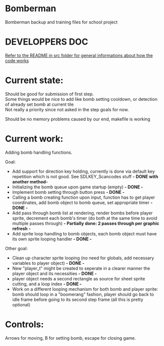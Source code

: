 # Bomberman
Bomberman backup and training files for school project

# DEVELOPPERS DOC

[Refer to the README in src folder for general informations about how the code works](./src/)

# Current state:

Should be good for submission of first step.<br>
Some things would be nice to add like bomb setting cooldown, or detection of already set bomb at current tile<br>
Not really a priority since not asked in the step goals for now.<br>

Should be no memory problems caused by our end, makefile is working<br>

# Current work:

Adding bomb handling functions.

Goal:

- Add support for direction key holding, currently is done via default key repetition which is not good. See SDLKEY_Scancodes stuff <b>- DONE with another method-</b><br>
- Initializing the bomb queue upon game startup (empty) <b>- DONE -</b><br>
- Implement bomb setting through button press <b>- DONE -</b><br>
- Calling a bomb creating function upon input, function has to get player coordinates, add bomb object to bomb queue, set appropriate timer <b>- DONE -</b><br>
- Add pass through bomb list at rendering, render bombs before player sprite, decrement each bomb's timer (do both at the same time to avoid multiple passes through) <b> - Partially done: 2 passes through per graphic refresh - </b><br>
- Add sprite loop handling to bomb objects, each bomb object must have its own sprite looping handler <b>- DONE -</b><br>

Other goal:

- Clean up character sprite looping (no need for globals, add necessary variables to player object) <b>- DONE -</b><br>
- New "player_t" might be created to seperate in a clearer manner the player object and its necessities <b>- DONE -</b><br>
- player object needs a second rectangle as source for sheet sprite cutting, and a loop index <b>- DONE -</b><br>
- Work on a different looping mechanism for both bomb and player sprite: bomb should loop in a "boomerang" fashion, player should go back to idle frame before going to its second step frame (all this is pretty optional) <br>

# Controls:<br>
Arrows for moving, B for setting bomb, escape for closing game.
